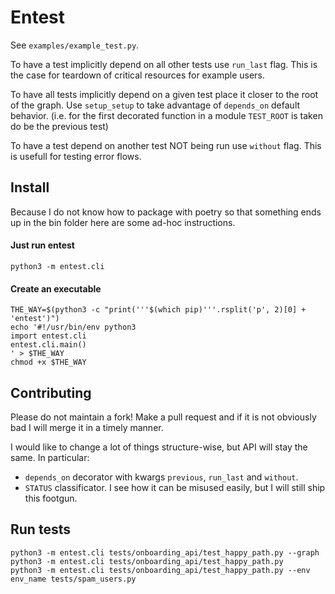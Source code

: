 # Entest
See `examples/example_test.py`.

To have a test implicitly depend on all other tests use `run_last` flag. This is the case for teardown of critical resources for example users.

To have all tests implicitly depend on a given test place it closer to the root of the graph.
Use `setup_setup` to take advantage of `depends_on` default behavior. (i.e. for the first decorated function in a module `TEST_ROOT` is taken do be the previous test)

To have a test depend on another test NOT being run use `without` flag. This is usefull for testing error flows.

## Install
Because I do not know how to package with poetry so that something ends up in the bin folder here are some ad-hoc instructions.

#### Just run entest
```
python3 -m entest.cli
```

#### Create an executable
```
THE_WAY=$(python3 -c "print('''$(which pip)'''.rsplit('p', 2)[0] + 'entest')")
echo '#!/usr/bin/env python3
import entest.cli
entest.cli.main()
' > $THE_WAY
chmod +x $THE_WAY
```

## Contributing
Please do not maintain a fork! Make a pull request and if it is not obviously bad I will merge it in a timely manner.

I would like to change a lot of things structure-wise, but API will stay the same. In particular:
- `depends_on` decorator with kwargs `previous`, `run_last` and `without`.
- `STATUS` classificator. I see how it can be misused easily, but I will still ship this footgun.

## Run tests
```
python3 -m entest.cli tests/onboarding_api/test_happy_path.py --graph
python3 -m entest.cli tests/onboarding_api/test_happy_path.py
python3 -m entest.cli tests/onboarding_api/test_happy_path.py --env env_name tests/spam_users.py
```
